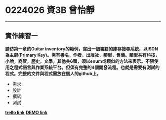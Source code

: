 # 0224026 資3B 曾怡靜 #

-------------

## 實作練習一 ##

**請仿第一章的Guitar inventory的範例，寫出一個書籍的庫存搜尋系統，以ISDN為主鍵(Primary Key)。需有書名，作者，出版社，類型，售價。類型共有科技，小說，商管，歷史，文學，其他共6類，須以enum或類似的方法來表示。不限使用之程式語言與作業系統平台。但須有完整的4個開發流程。也就是需要有測試的程式。完整的文件與程式需放在個人的github上。**
- 需求
- 設計
- 撰碼
- 測試

**[trello link](https://trello.com/b/XCVrcHmP/2015-oose-b)**
**[DEMO link](http://embed.plnkr.co/UHMcKCPbKzHvCzkLIyjo/preview)**
